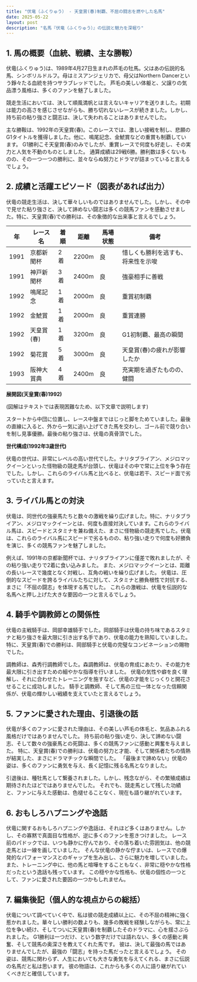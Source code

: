 ```yaml
---
title: "伏竜（ふくりゅう） - 天皇賞(春)制覇、不屈の闘志を燃やした名馬"
date: 2025-05-22
layout: post
description: "名馬『伏竜（ふくりゅう）』の伝説と魅力を深堀り"
---
```


## 1. 馬の概要（血統、戦績、主な勝鞍）

伏竜(ふくりゅう)は、1989年4月27日生まれの芦毛の牡馬。父はあの伝説的名馬、シンボリルドルフ。母はミスアンジェリカで、母父はNorthern Dancerという錚々たる血統を持つサラブレッドでした。  芦毛の美しい体躯と、父譲りの気品漂う風格は、多くのファンを魅了しました。

競走生活においては、決して順風満帆とは言えないキャリアを送りました。初期は能力の高さを感じさせながらも、勝ち切れないレースが続きました。しかし、持ち前の粘り強さと闘志は、決して失われることはありませんでした。

主な勝鞍は、1992年の天皇賞(春)。このレースでは、激しい接戦を制し、悲願のG1タイトルを獲得しました。他に、鳴尾記念、金鯱賞などの重賞も制覇しています。  G1勝利こそ天皇賞(春)のみでしたが、重賞レースで何度も好走し、その実力と人気を不動のものとしました。  通算成績は29戦6勝。勝利数は多くないものの、その一つ一つの勝利に、並々ならぬ努力とドラマが詰まっていると言えるでしょう。


## 2. 成績と活躍エピソード（図表があれば出力）

伏竜の競走生活は、決して華々しいものではありませんでした。しかし、その中で見せた粘り強さと、決して諦めない闘志は多くの競馬ファンを感動させました。特に、天皇賞(春)での勝利は、その象徴的な出来事と言えるでしょう。

| 年 | レース名             | 着順 | 距離 | 馬場状態 | 備考                                      |
|---|----------------------|-----|-----|---------|-------------------------------------------|
| 1991 | 京都新聞杯           | 2着 | 2200m | 良      | 惜しくも勝利を逃すも、将来性を示唆     |
| 1991 | 神戸新聞杯           | 3着 | 2400m | 良      | 強豪相手に善戦                            |
| 1992 |  鳴尾記念            | 1着 | 2000m | 良      | 重賞初制覇                               |
| 1992 | 金鯱賞               | 1着 | 2000m | 良      | 重賞連勝                               |
| 1992 | 天皇賞(春)          | 1着 | 3200m | 良      | G1初制覇、最高の瞬間                      |
| 1992 | 菊花賞               | 5着 | 3000m | 良      | 天皇賞(春)の疲れが影響したか              |
| 1993 |  阪神大賞典          | 4着 | 2400m | 良      | 充実期を過ぎたものの、健闘               |


**展開図(天皇賞(春)1992)**

(図解はテキストでは表現困難なため、以下文章で説明します)

スタートから中団に位置し、レース中盤まではじっと脚をためていました。最後の直線に入ると、外から一気に追い上げてきた馬を交わし、ゴール前で競り合いを制し見事優勝。最後の粘り強さは、伏竜の真骨頂でした。


**世代構成(1992年3歳世代)**

伏竜の世代は、非常にレベルの高い世代でした。ナリタブライアン、メジロマックイーンといった怪物級の競走馬が台頭し、伏竜はその中で常に上位を争う存在でした。しかし、これらのライバル馬と比べると、伏竜は若干、スピード面で劣っていたと言えます。


## 3. ライバル馬との対決

伏竜は、同世代の強豪馬たちと数々の激戦を繰り広げました。特に、ナリタブライアン、メジロマックイーンとは、何度も直接対決しています。これらのライバル馬は、スピードとスタミナを兼ね備えた、まさに怪物級の競走馬でした。伏竜は、これらのライバル馬にスピードで劣るものの、粘り強い走りで何度も好勝負を演じ、多くの競馬ファンを魅了しました。


例えば、1991年の京都新聞杯では、ナリタブライアンに僅差で敗れましたが、その粘り強い走りで2着に食い込みました。  また、メジロマックイーンとは、距離の長いレースで幾度となく対戦し、互角の戦いを繰り広げました。 伏竜は、圧倒的なスピードを誇るライバルたちに対して、スタミナと勝負根性で対抗する、まさに「不屈の闘志」を体現する馬でした。  これらの激戦は、伏竜を伝説的な名馬へと押し上げた大きな要因の一つと言えるでしょう。


## 4. 騎手や調教師との関係性

伏竜の主戦騎手は、岡部幸雄騎手でした。岡部騎手は伏竜の持ち味であるスタミナと粘り強さを最大限に引き出す名手であり、伏竜の能力を熟知していました。  特に、天皇賞(春)での勝利は、岡部騎手と伏竜の完璧なコンビネーションの賜物でした。

調教師は、森秀行調教師でした。森調教師は、伏竜の育成にあたり、その能力を最大限に引き出すための細やかな指導を行いました。  伏竜の気性や癖を良く理解し、それに合わせたトレーニングを施すなど、伏竜の才能をじっくりと開花させることに成功しました。  騎手と調教師、そして馬の三位一体となった信頼関係が、伏竜の輝かしい戦績を支えていたと言えるでしょう。


## 5. ファンに愛された理由、引退後の話

伏竜が多くのファンに愛された理由は、その美しい芦毛の体毛と、気品あふれる風格だけではありませんでした。  持ち前の粘り強い走り、決して諦めない闘志、そして数々の強豪馬との死闘は、多くの競馬ファンに感動と興奮を与えました。  特に、天皇賞(春)での勝利は、伏竜の努力と才能、そして関係者たちの情熱が結実した、まさにドラマチックな瞬間でした。  「最後まで諦めない」伏竜の姿は、多くのファンに勇気を与え、長く記憶に残る名馬となりました。

引退後は、種牡馬として繋養されました。しかし、残念ながら、その繁殖成績は期待されたほどではありませんでした。  それでも、競走馬として残した功績と、ファンに与えた感動は、色褪せることなく、現在も語り継がれています。


## 6. おもしろハプニングや逸話

伏竜に関するおもしろハプニングや逸話は、それほど多くはありません。しかし、その寡黙で真面目な性格が、逆に多くのファンを惹きつけました。  レース前のパドックでは、いつも静かに佇んでおり、その落ち着いた雰囲気は、他の競走馬とは一線を画していました。  そんな伏竜の静かな佇まいは、レースでの爆発的なパフォーマンスとのギャップを生み出し、さらに魅力を増していました。  また、トレーニング中に、他の馬と喧嘩をすることもなく、非常に穏やかな性格だったという逸話も残っています。  この穏やかな性格も、伏竜の個性の一つとして、ファンに愛された要因の一つかもしれません。


## 7. 編集後記（個人的な視点からの総括）

伏竜について調べていく中で、私は彼の競走成績以上に、その不屈の精神に強く惹かれました。華々しい勝利の数よりも、幾多の敗戦を経験しながらも、常に上位を争い続け、そしてついに天皇賞(春)を制覇したそのドラマに、心を揺さぶられました。  G1勝利は一つだけ、という数字だけでは語れない、多くの感動と興奮、そして競馬の奥深さを教えてくれた馬です。  彼は、決して最強の馬ではありませんでしたが、最強の「闘志」を持った馬だったと言えるでしょう。  その姿は、競馬に関わらず、人生においても大きな勇気を与えてくれる、まさに伝説の名馬だと私は思います。  彼の物語は、これからも多くの人に語り継がれていくべきだと確信しています。
